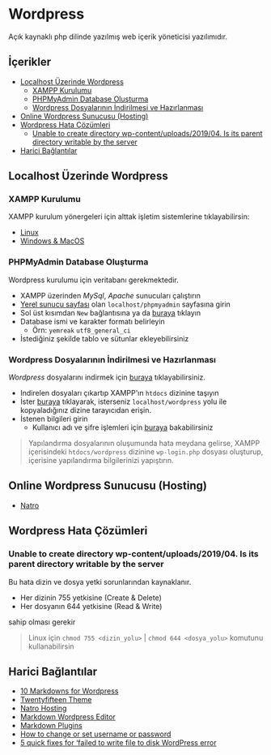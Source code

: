# Wordpress <!-- omit in toc -->

Açık kaynaklı php dilinde yazılmış web içerik yöneticisi yazılımıdır.

## İçerikler <!-- omit in toc -->

- [Localhost Üzerinde Wordpress](#localhost-%C3%BCzerinde-wordpress)
  - [XAMPP Kurulumu](#xampp-kurulumu)
  - [PHPMyAdmin Database Oluşturma](#phpmyadmin-database-olu%C5%9Fturma)
  - [Wordpress Dosyalarının İndirilmesi ve Hazırlanması](#wordpress-dosyalar%C4%B1n%C4%B1n-i%CC%87ndirilmesi-ve-haz%C4%B1rlanmas%C4%B1)
- [Online Wordpress Sunucusu (Hosting)](#online-wordpress-sunucusu-hosting)
- [Wordpress Hata Çözümleri](#wordpress-hata-%C3%A7%C3%B6z%C3%BCmleri)
  - [Unable to create directory wp-content/uploads/2019/04. Is its parent directory writable by the server](#unable-to-create-directory-wp-contentuploads201904-is-its-parent-directory-writable-by-the-server)
- [Harici Bağlantılar](#harici-ba%C4%9Flant%C4%B1lar)

## Localhost Üzerinde Wordpress

### XAMPP Kurulumu

XAMPP kurulum yönergeleri için alttak
 işletim sistemlerine tıklayabilirsin:

- [Linux](../%C4%B0%C5%9Fletim%20Sistemi%20Notlar%C4%B1%2FLinux%20Notlar%C4%B1.md#xampp-kurulumu)
- [Windows & MacOS](https://www.apachefriends.org/download.html)

### PHPMyAdmin Database Oluşturma

Wordpress kurulumu için veritabanı gerekmektedir.

- XAMPP üzerinden *MySql*, *Apache* sunucuları çalıştırın
- [Yerel sunucu sayfası](http://localhost/phpmyadmin/) olan `localhost/phpmyadmin` sayfasına girin
- Sol üst kısımdan `New` bağlantısına ya da [buraya](http://localhost/phpmyadmin/server_databases.php?server=1) tıklayın
- Database ismi ve karakter formatı belirleyin
  - Örn: `yemreak` `utf8_general_ci`
- İstediğiniz şekilde tablo ve sütunlar ekleyebilirsiniz

### Wordpress Dosyalarının İndirilmesi ve Hazırlanması

*Wordpress* dosyalarını indirmek için [buraya](https://wordpress.org/download/) tıklayabilirsiniz.

- Indirelen dosyaları çıkartıp XAMPP'ın `htdocs` dizinine taşıyın
- İster [buraya](http://localhost/wordpress) tıklayarak, isterseniz `localhost/wordpress` yolu ile kopyaladığınız dizine tarayıcıdan erişin.
- İstenen bilgileri girin
  - Kullanıcı adı ve şifre işlemleri için [buraya][Username & Password] bakabilirsiniz

> Yapılandırma dosyalarının oluşumunda hata meydana gelirse, XAMPP içerisindeki `htdocs/wordpress` dizinine `wp-login.php` dosyası oluşturup, içerisine yapılandırma bilgilerinizi yapıştırın.

## Online Wordpress Sunucusu (Hosting)

- [Natro](https://www.natro.com/hosting/wordpress-hosting)

## Wordpress Hata Çözümleri

### Unable to create directory wp-content/uploads/2019/04. Is its parent directory writable by the server

Bu hata dizin ve dosya yetki sorunlarından kaynaklanır.

- Her dizinin 755 yetkisine (Create & Delete)
- Her dosyanın 644 yetkisine (Read & Write)

sahip olması gerekir

> Linux için `chmod 755 <dizin_yolu>` | `chmod 644 <dosya_yolu>` komutunu kullanabilirsin

## Harici Bağlantılar

- [10 Markdowns for Wordpress]
- [Twentyfifteen Theme]
- [Natro Hosting]
- [Markdown Wordpress Editor]
- [Markdown Plugins]
- [How to change or set username or password][Username & Password]
- [5 quick fixes for ‘failed to write file to disk WordPress error]


[10 Markdowns for Wordpress]: https://blogging.org/blog/10-best-markdown-plugins-for-wordpress-websites/
[Twentyfifteen Theme]: https://wordpress.org/themes/twentyfifteen/
[Natro Hosting]: https://www.natro.com/hosting/wordpress-hosting
[Markdown Wordpress Editor]: https://en.support.wordpress.com/wordpress-editor/blocks/markdown-block/
[Markdown Plugins]: https://wordpress.org/plugins/tags/markdown/
[Username & Password]: https://www.coderhold.com/how-to-change-or-set-phpmyadmin-password-on-xampp.html
[5 quick fixes for ‘failed to write file to disk WordPress error]: https://bobcares.com/blog/failed-to-write-file-to-disk-wordpress-error/